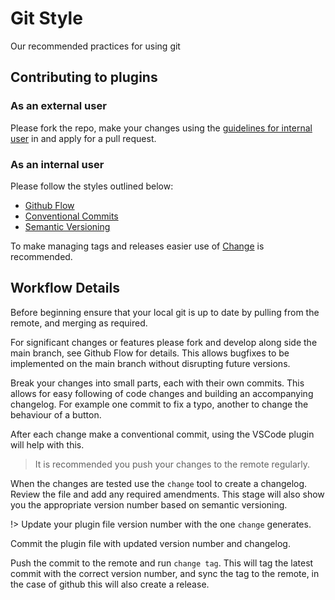 # Git Style

Our recommended practices for using git

## Contributing to plugins

### As an external user

Please fork the repo, make your changes using the [guidelines for internal user](gitStyle.md#as-an-internal-user) in and apply for a pull request.

### As an internal user

Please follow the styles outlined below:

- [Github Flow](https://guides.github.com/introduction/flow/)
- [Conventional Commits](https://www.conventionalcommits.org/en/v1.0.0/)
- [Semantic Versioning](https://semver.org/)

To make managing tags and releases easier use of [Change](https://github.com/adamtabrams/change) is recommended.

## Workflow Details

Before beginning ensure that your local git is up to date by pulling from the remote, and merging as required.

For significant changes or features please fork and develop along side the main branch, see Github Flow for details. This allows bugfixes to be implemented on the main branch without disrupting future versions.

Break your changes into small parts, each with their own commits. This allows for easy following of code changes and building an accompanying changelog. For example one commit to fix a typo, another to change the behaviour of a button.

After each change make a conventional commit, using the VSCode plugin will help with this.

>It is recommended you push your changes to the remote regularly.

When the changes are tested use the `change` tool to create a changelog. Review the file and add any required amendments. This stage will also show you the appropriate version number based on semantic versioning.

!> Update your plugin file version number with the one `change` generates.

Commit the plugin file with updated version number and changelog.

Push the commit to the remote and run `change tag`. This will tag the latest commit with the correct version number, and sync the tag to the remote, in the case of github this will also create a release.

